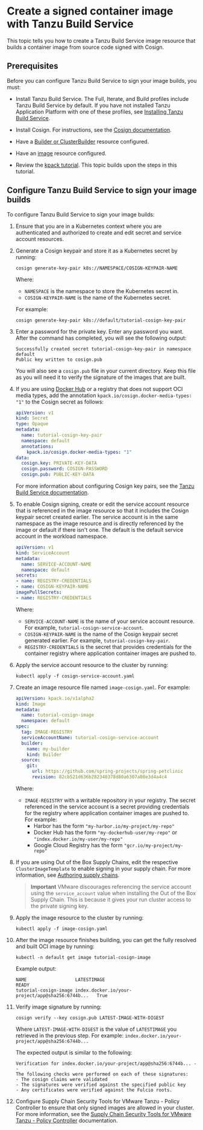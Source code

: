 # Create a signed container image with Tanzu Build Service

This topic tells you how to create a Tanzu Build Service image
resource that builds a container image from source code signed with
Cosign.

## <a id="prereqs"></a> Prerequisites

Before you can configure Tanzu Build Service to sign your image builds, you must:

- Install Tanzu Build Service. The Full, Iterate, and Build profiles include Tanzu Build Service by default.
If you have not installed Tanzu Application Platform with one of these profiles,
see [Installing Tanzu Build Service](install-tbs.md).

- Install Cosign. For instructions, see the [Cosign documentation](https://github.com/sigstore/cosign#installation).

- Have a [Builder or ClusterBuilder](https://docs.vmware.com/en/Tanzu-Build-Service/1.10/vmware-tanzu-build-service/managing-builders.html)
resource configured.

- Have an [image](https://docs.vmware.com/en/Tanzu-Build-Service/1.10/vmware-tanzu-build-service/managing-images.html)
resource configured.

- Review the [kpack tutorial](https://github.com/buildpacks-community/kpack/blob/main/docs/tutorial.md). This topic builds upon the steps in this tutorial.

## <a id="sign-image-builds"></a> Configure Tanzu Build Service to sign your image builds

To configure Tanzu Build Service to sign your image builds:

1. Ensure that you are in a Kubernetes context where you are authenticated and authorized to
create and edit secret and service account resources.

1. Generate a Cosign keypair and store it as a Kubernetes secret by running:

    ```console
    cosign generate-key-pair k8s://NAMESPACE/COSIGN-KEYPAIR-NAME
    ```

    Where:

    - `NAMESPACE` is the namespace to store the Kubernetes secret in.
    - `COSIGN-KEYPAIR-NAME` is the name of the Kubernetes secret.

    For example:

    ```console
    cosign generate-key-pair k8s://default/tutorial-cosign-key-pair
    ```

1. Enter a password for the private key. Enter any password you want.
After the command has completed, you will see the following output:

    ```console
    Successfully created secret tutorial-cosign-key-pair in namespace default
    Public key written to cosign.pub
    ```

    You will also see a `cosign.pub` file in your current directory.
    Keep this file as you will need it to verify the signature of the images that are built.

1. If you are using [Docker Hub](https://hub.docker.com/) or a registry that does not support OCI
media types, add the annotation `kpack.io/cosign.docker-media-types: "1"` to the Cosign secret as follows:

    ```yaml
    apiVersion: v1
    kind: Secret
    type: Opaque
    metadata:
      name: tutorial-cosign-key-pair
      namespace: default
      annotations:
        kpack.io/cosign.docker-media-types: "1"
    data:
      cosign.key: PRIVATE-KEY-DATA
      cosign.password: COSIGN-PASSWORD
      cosign.pub: PUBLIC-KEY-DATA
    ```

    For more information about configuring Cosign key pairs, see the
    [Tanzu Build Service documentation](https://docs.vmware.com/en/Tanzu-Build-Service/1.10/vmware-tanzu-build-service/managing-images.html#image-signing-with-cosign).

1. To enable Cosign signing, create or edit the service account resource that is
referenced in the image resource so that it includes the Cosign keypair secret created earlier. The
service account is in the same namespace as the image resource and is directly referenced by the
image or default if there isn't one. The default is the default service account in the workload namespace.

    ```yaml
    apiVersion: v1
    kind: ServiceAccount
    metadata:
      name: SERVICE-ACCOUNT-NAME
      namespace: default
    secrets:
    - name: REGISTRY-CREDENTIALS
    - name: COSIGN-KEYPAIR-NAME
    imagePullSecrets:
    - name: REGISTRY-CREDENTIALS
    ```

    Where:

    - `SERVICE-ACCOUNT-NAME` is the name of your service account resource.
    For example, `tutorial-cosign-service-account`.
    - `COSIGN-KEYPAIR-NAME` is the name of the Cosign keypair secret generated earlier.
    For example, `tutorial-cosign-key-pair`.
    - `REGISTRY-CREDENTIALS` is the secret that provides credentials for the
    container registry where application container images are pushed to.

1. Apply the service account resource to the cluster by running:

    ```console
    kubectl apply -f cosign-service-account.yaml
    ```

1. Create an image resource file named `image-cosign.yaml`. For example:

    ```yaml
    apiVersion: kpack.io/v1alpha2
    kind: Image
    metadata:
      name: tutorial-cosign-image
      namespace: default
    spec:
      tag: IMAGE-REGISTRY
      serviceAccountName: tutorial-cosign-service-account
      builder:
        name: my-builder
        kind: Builder
      source:
        git:
          url: https://github.com/spring-projects/spring-petclinic
          revision: 82cb521d636b282340378d80a6307a08e3d4a4c4
    ```

    Where:

    - `IMAGE-REGISTRY` with a writable repository in your registry.
    The secret referenced in the service account is a secret providing credentials
    for the registry where application container images are pushed to. For example:
      - Harbor has the form `"my-harbor.io/my-project/my-repo"`
      - Docker Hub has the form `"my-dockerhub-user/my-repo"` or `"index.docker.io/my-user/my-repo"`
      - Google Cloud Registry has the form `"gcr.io/my-project/my-repo"`

1. If you are using Out of the Box Supply Chains, edit the respective `ClusterImageTemplate`
to enable signing in your supply chain. For more information, see [Authoring supply chains](../scc/authoring-supply-chains.md).

    > **Important** VMware discourages referencing the service account using the `service_account` value
    > when installing the Out of the Box Supply Chain.
    > This is because it gives your run cluster access to the private signing key.

1. Apply the image resource to the cluster by running:

    ```console
    kubectl apply -f image-cosign.yaml
    ```

1. After the image resource finishes building, you can get the fully resolved and built OCI image by running:

    ```console
    kubectl -n default get image tutorial-cosign-image
    ```

    Example output:

    ```console
    NAME                  LATESTIMAGE                                        READY
    tutorial-cosign-image index.docker.io/your-project/app@sha256:6744b...   True
    ```

1. Verify image signature by running:

    ```console
    cosign verify --key cosign.pub LATEST-IMAGE-WITH-DIGEST
    ```

    Where `LATEST-IMAGE-WITH-DIGEST` is the value of `LATESTIMAGE` you retrieved in
    the previous step. For example: `index.docker.io/your-project/app@sha256:6744b...`

    The expected output is similar to the following:

    ```console
    Verification for index.docker.io/your-project/app@sha256:6744b... --
    The following checks were performed on each of these signatures:
    - The cosign claims were validated
    - The signatures were verified against the specified public key
    - Any certificates were verified against the Fulcio roots.
    ```

1. Configure Supply Chain Security Tools for VMware Tanzu - Policy Controller
to ensure that only signed images are allowed in your cluster.
For more information, see the [Supply Chain Security Tools for VMware Tanzu - Policy Controller](../scst-policy/overview.md) documentation.
